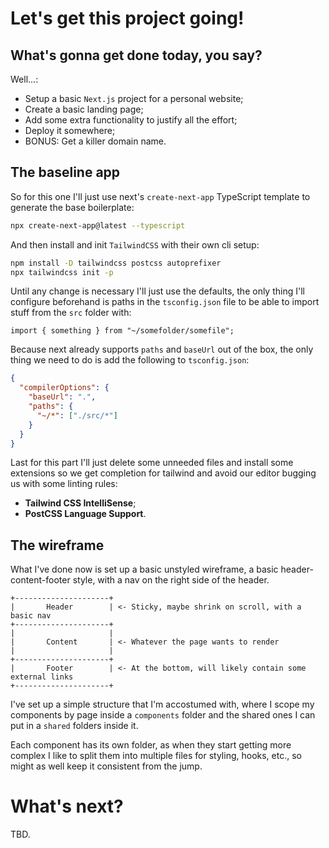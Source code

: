 # Let's get this project going!

## What's gonna get done today, you say?

Well...:

- Setup a basic `Next.js` project for a personal website;
- Create a basic landing page;
- Add some extra functionality to justify all the effort;
- Deploy it somewhere;
- BONUS: Get a killer domain name.

## The baseline app

So for this one I'll just use next's `create-next-app` TypeScript template to generate the base boilerplate:

```sh
npx create-next-app@latest --typescript
```

And then install and init `TailwindCSS` with their own cli setup:

```sh
npm install -D tailwindcss postcss autoprefixer
npx tailwindcss init -p
```

Until any change is necessary I'll just use the defaults, the only thing I'll configure beforehand is paths in the `tsconfig.json` file to be able to import stuff from the `src` folder with:

```
import { something } from "~/somefolder/somefile";
```

Because next already supports `paths` and `baseUrl` out of the box, the only thing we need to do is add the following to `tsconfig.json`:

```JSON
{
  "compilerOptions": {
    "baseUrl": ".",
    "paths": {
      "~/*": ["./src/*"]
    }
  }
}
```

Last for this part I'll just delete some unneeded files and install some extensions so we get completion for tailwind and avoid our editor bugging us with some linting rules:

- **Tailwind CSS IntelliSense**;
- **PostCSS Language Support**.

## The wireframe

What I've done now is set up a basic unstyled wireframe, a basic header-content-footer style, with a nav on the right side of the header.

```
+---------------------+
|       Header        | <- Sticky, maybe shrink on scroll, with a basic nav
+---------------------+
|                     |
|       Content       | <- Whatever the page wants to render
|                     |
+---------------------+
|       Footer        | <- At the bottom, will likely contain some external links
+---------------------+
```

I've set up a simple structure that I'm accostumed with, where I scope my components by page inside a `components` folder and the shared ones I can put in a `shared` folders inside it.

Each component has its own folder, as when they start getting more complex I like to split them into multiple files for styling, hooks, etc., so might as well keep it consistent from the jump.

# What's next?

TBD.
